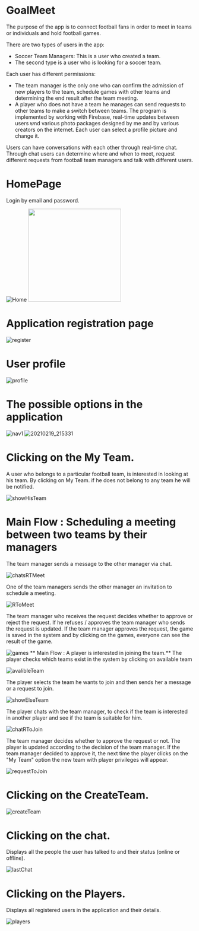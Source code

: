 # GoalMeet
The purpose of the app is to connect football fans in order to meet in teams or individuals and hold football games.

There are two types of users in the app:
* Soccer Team Managers: This is a user who created a team.
* The second type is a user who is looking for a soccer team.

Each user has different permissions: 
* The team manager is the only one who can confirm the admission of new players to the team,
schedule games with other teams and determining the end result after the team meeting.
* A player who does not have a team he manages can send requests to other teams to make a switch between teams.
The program is implemented by working with Firebase, real-time updates between users שnd various photo packages designed by me and by various creators on the internet.
Each user can select a profile picture and change it.

Users can have conversations with each other through real-time chat.
Through chat users can determine where and when to meet, request different requests from football team managers and talk with different users.


# HomePage
Login by email and password.

![Home](https://user-images.githubusercontent.com/65177459/108538539-9489c200-72e7-11eb-9aa9-6637bc9babc1.jpg)
<img src="https://user-images.githubusercontent.com/65177459/108538539-9489c200-72e7-11eb-9aa9-6637bc9babc1.jpg" width="250">
# Application registration page 

![register](https://user-images.githubusercontent.com/65177459/108538582-a1a6b100-72e7-11eb-98ce-c2ab55f74157.jpg)
# User profile

![profile](https://user-images.githubusercontent.com/65177459/108538603-a66b6500-72e7-11eb-99f8-fb35696e9d24.jpg)
# The possible options in the application

![nav1](https://user-images.githubusercontent.com/65177459/108539006-1aa60880-72e8-11eb-96b5-554890dc2159.jpg)
![20210219_215331](https://user-images.githubusercontent.com/65177459/108554590-f9034c00-72fc-11eb-9868-09d3b85335af.jpg)

# Clicking on the My Team.
A user who belongs to a particular football team, is interested in looking at his team. By clicking on My Team.
if he does not belong to any team he will be notified.

![showHisTeam](https://user-images.githubusercontent.com/65177459/108538658-b84d0800-72e7-11eb-8e30-41b3592e9eb1.jpg)



# Main Flow : Scheduling a meeting between two teams by their managers
The team manager sends a message to the other manager via chat.

![chatsRTMeet](https://user-images.githubusercontent.com/65177459/108539262-6d7fc000-72e8-11eb-8b0a-6f41350d85f0.jpg)

One of the team managers sends the other manager an invitation to schedule a meeting.

![RToMeet](https://user-images.githubusercontent.com/65177459/108539278-753f6480-72e8-11eb-84a8-83fbf97d1fef.jpg)

The team manager who receives the request decides whether to approve or reject the request. If he refuses / approves the team manager who sends the request is updated.
If the team manager approves the request, the game is saved in the system and by clicking on the games, everyone can see the result of the game.

![games](https://user-images.githubusercontent.com/65177459/108539401-9e5ff500-72e8-11eb-952b-ebf020170d2b.jpg)
** Main Flow : A player is interested in joining the team.**
The player checks which teams exist in the system by clicking on available team

![avalibleTeam](https://user-images.githubusercontent.com/65177459/108539573-d8c99200-72e8-11eb-9932-6cc84b7815bb.jpg)

The player selects the team he wants to join and then sends her a message or a request to join.

![showElseTeam](https://user-images.githubusercontent.com/65177459/108539339-8c7e5200-72e8-11eb-821a-e60695c94abf.jpg)

The player chats with the team manager, to check if the team is interested in another player and see if the team is suitable for him.

![chatRToJoin](https://user-images.githubusercontent.com/65177459/108539659-f696f700-72e8-11eb-8ec4-1f27857b85c1.jpg)

The team manager decides whether to approve the request or not. The player is updated according to the decision of the team manager. If the team manager decided to approve it, the next time the player clicks on the "My Team" option the new team with player privileges will appear.

![requestToJoin](https://user-images.githubusercontent.com/65177459/108545701-cce1ce00-72f0-11eb-8e65-b320818c9a35.jpg)


# Clicking on the CreateTeam.

![createTeam](https://user-images.githubusercontent.com/65177459/108539874-36f67500-72e9-11eb-9349-ec9973f0de00.jpg)

# Clicking on the chat.
Displays all the people the user has talked to and their status (online or offline).

![lastChat](https://user-images.githubusercontent.com/65177459/108538845-e7fc1000-72e7-11eb-8da1-ebd759d89e71.jpg)

# Clicking on the Players.
Displays all registered users in the application and their details.

![players](https://user-images.githubusercontent.com/65177459/108539191-56d96900-72e8-11eb-9457-86bd0e418471.jpg)
